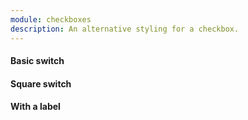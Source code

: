 ```yaml
---
module: checkboxes
description: An alternative styling for a checkbox.
---
```


#### Basic switch
<Example>
  <Switch name="someSwitch" />
</Example>

#### Square switch
<Example>
  <Switch name="squareSwitch" square />
</Example>

#### With a label
<Example>
  <Switch name="labelSwitch" label="Yay or nay?" />
</Example>